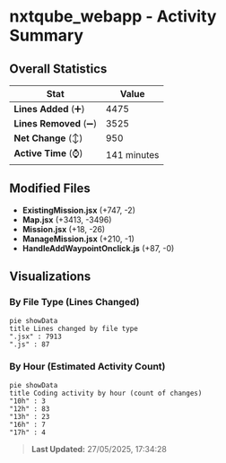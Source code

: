# nxtqube_webapp - Activity Summary 

## Overall Statistics

| Stat                   | Value                                                             |
| ---------------------- | ----------------------------------------------------------------- |
| **Lines Added** (➕)   | 4475                                          |
| **Lines Removed** (➖) | 3525                                        |
| **Net Change** (↕)    | 950                |
| **Active Time** (⌚)   | 141 minutes |


## Modified Files
- **ExistingMission.jsx** (+747, -2)
- **Map.jsx** (+3413, -3496)
- **Mission.jsx** (+18, -26)
- **ManageMission.jsx** (+210, -1)
- **HandleAddWaypointOnclick.js** (+87, -0)

## Visualizations

### By File Type (Lines Changed)

```mermaid
pie showData
title Lines changed by file type
".jsx" : 7913
".js" : 87
```

### By Hour (Estimated Activity Count)

```mermaid
pie showData
title Coding activity by hour (count of changes)
"10h" : 3
"12h" : 83
"13h" : 23
"16h" : 7
"17h" : 4
```


> **Last Updated:** 27/05/2025, 17:34:28